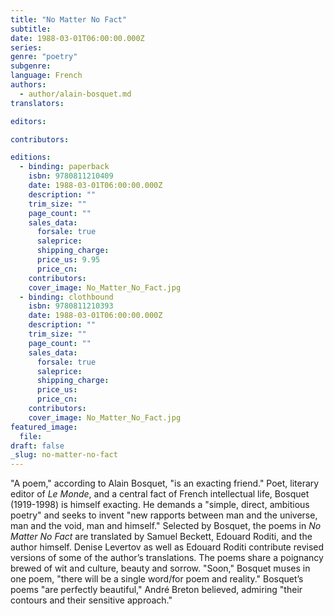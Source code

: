 ```yaml
---
title: "No Matter No Fact"
subtitle:
date: 1988-03-01T06:00:00.000Z
series:
genre: "poetry"
subgenre:
language: French
authors:
  - author/alain-bosquet.md
translators:

editors:

contributors:

editions:
  - binding: paperback
    isbn: 9780811210409
    date: 1988-03-01T06:00:00.000Z
    description: ""
    trim_size: ""
    page_count: ""
    sales_data:
      forsale: true
      saleprice:
      shipping_charge:
      price_us: 9.95
      price_cn:
    contributors:
    cover_image: No_Matter_No_Fact.jpg
  - binding: clothbound
    isbn: 9780811210393
    date: 1988-03-01T06:00:00.000Z
    description: ""
    trim_size: ""
    page_count: ""
    sales_data:
      forsale: true
      saleprice:
      shipping_charge:
      price_us:
      price_cn:
    contributors:
    cover_image: No_Matter_No_Fact.jpg
featured_image:
  file:
draft: false
_slug: no-matter-no-fact
---
```


"A poem," according to Alain Bosquet, "is an exacting friend." Poet, literary editor of _Le Monde_, and a central fact of French intellectual life, Bosquet (1919-1998) is himself exacting. He demands a "simple, direct, ambitious poetry" and seeks to invent "new rapports between man and the universe, man and the void, man and himself." Selected by Bosquet, the poems in _No Matter No Fact_ are translated by Samuel Beckett, Edouard Roditi, and the author himself. Denise Levertov as well as Edouard Roditi contribute revised versions of some of the author’s translations. The poems share a poignancy brewed of wit and culture, beauty and sorrow. "Soon," Bosquet muses in one poem, "there will be a single word/for poem and reality." Bosquet’s poems "are perfectly beautiful," André Breton believed, admiring "their contours and their sensitive approach."

